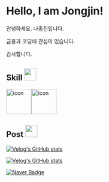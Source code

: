 <h1> Hello, I am Jongjin!</h1>

<p>안녕하세요. 나종진입니다.</p>
<p>금융과 코딩에 관심이 있습니다.</p>
<p>감사합니다.</p>

<h2> Skill <img src = "https://media2.giphy.com/media/QssGEmpkyEOhBCb7e1/giphy.gif?cid=ecf05e47a0n3gi1bfqntqmob8g9aid1oyj2wr3ds3mg700bl&rid=giphy.gif" width = 32px> </h2>

<div style="display: flex; align-items: flex-start;"><img src="https://techstack-generator.vercel.app/python-icon.svg" alt="icon" width="67" height="67" /><img src="https://techstack-generator.vercel.app/java-icon.svg" alt="icon" width="67" height="67" /></div>

<h2> Post <img src = "https://media2.giphy.com/media/QssGEmpkyEOhBCb7e1/giphy.gif?cid=ecf05e47a0n3gi1bfqntqmob8g9aid1oyj2wr3ds3mg700bl&rid=giphy.gif" width = 32px> </h2>

[![Velog's GitHub stats](https://velog-readme-stats.vercel.app/api/badge?name=jongjinna)](https://velog.io/@jongjinna)

[![Velog's GitHub stats](https://velog-readme-stats.vercel.app/api?name=jongjinna&tag=equity&color=dark)](https://velog-readme-stats.vercel.app/api/redirect?name=jongjinna&tag=equity)

[![Naver Badge](https://img.shields.io/badge/Naver_Blog-03C75A?style=flat-square&logo=Naver&logoColor=white&link=https://blog.naver.com/njjwa1004)](https://blog.naver.com/njjwa1004)

<p></p>
<!--
<svg xmlns="http://www.w3.org/2000/svg" width="450" height="130" viewBox="0 0 450 130" fill="none">
    <style>
        .header {
            font: bold 14px 'Segoe UI', Ubuntu, Sans-Serif;
            fill: #20c997;
            animation: fadeInAnimation 0.8s ease-in-out forwards;
        }
        .log-title { font: bold 14px 'Segoe UI', Ubuntu, Sans-Serif; fill: white }
        .log-description { font-size: 12px; fill: white}
        .tag-item { font-size: 12px; fill: #0CA678;}
        .heart-count { font-size: 12px; fill: #20c997;}
    </style>
    <rect data-testid="card-bg" x="0.5" y="0.5" rx="4.5" height="99%" stroke="#30363d" width="449" fill="#24292e" stroke-opacity="1"/>
    <g data-testid="card-title" transform="translate(25, 35)">
    <g transform="translate(0, 0)">
            <text x="0" y="0" class="header" data-testid="header">jongjinna.blog</text>
            <svg width="30" x="390" y="-10" height="13" viewBox="0 0 30 13" fill="none" xmlns="http://www.w3.org/2000/svg">
                <path d="M11.25 0L7.5 2.26044L3.75 0L0 2.82555V6.78133L7.5 12.4324L15 6.78133V2.82555L11.25 0Z" fill="#20c997"/>
            </svg>
            <text x="380" class="heart-count" data-testid="heart-count">0</text>
        </g>
    </g>
    <g data-testid="main-card-body" transform="translate(0, 45)">
        <svg data-testid="lang-items" x="25" width="400" height="40" viewBox="0 0 400 40">
            <g transform="translate(0, 0)">
                <text data-testid="lang-name" x="2" y="15" class="log-title">[FR] 통화옵션 Pricing & Hedging</text>
                <text ata-testid="lang-description" x="2" y="35" class="log-description">'통화옵션 Pricing & Hedging' 주제로 특별세미나를 진행했습니다.</text>
            </g>
        </svg>
    </g>
    <g data-testid="main-card-bottom" transform="translate(0, 95)">
        <svg data-testid="lang-items" x="25" width="60" viewBox="0 0 60 19">
            <g style="position: relative;">
                <rect width="60" height="19.5367" rx="9.76834" fill="#F1F3F5"/>
                <text data-testid="lang-name" text-anchor="middle" x="30" y="13" class="tag-item">통화옵션</text>
            </g>
        </svg>
        <svg data-testid="lang-items" x="90" width="68" viewBox="0 0 68 19">
            <g style="position: relative;">
                <rect width="68" height="19.5367" rx="9.76834" fill="#F1F3F5"/>
                <text data-testid="lang-name" text-anchor="middle" x="34" y="13" class="tag-item">Pricing</text>
            </g>
        </svg>
        <svg data-testid="lang-items" x="163" width="68" viewBox="0 0 68 19">
            <g style="position: relative;">
                <rect width="68" height="19.5367" rx="9.76834" fill="#F1F3F5"/>
                <text data-testid="lang-name" text-anchor="middle" x="34" y="13" class="tag-item">Hedging</text>
            </g>
        </svg>
    </g>
</svg>
-->
